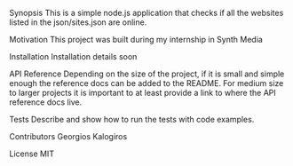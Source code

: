 Synopsis
This is a simple node.js application that checks if all the websites listed in the json/sites.json are online.

Motivation
This project was built during my internship in Synth Media

Installation
Installation details soon

API Reference
Depending on the size of the project, if it is small and simple enough the reference docs can be added to the README. For medium size to larger projects it is important to at least provide a link to where the API reference docs live.

Tests
Describe and show how to run the tests with code examples.

Contributors
Georgios Kalogiros

License
MIT
